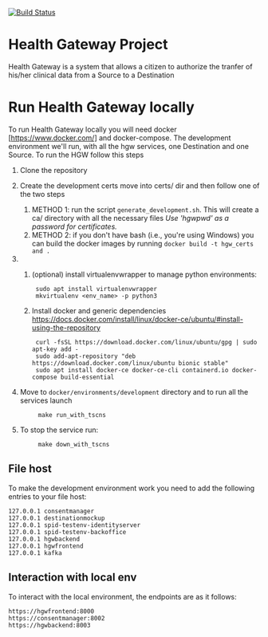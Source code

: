 [![Build Status](https://travis-ci.org/crs4/health-gateway.png)](https://travis-ci.org/crs4/health-gateway)

# Health Gateway Project

Health Gateway is a system that allows a citizen to authorize the tranfer of his/her clinical data from a Source to a Destination

# Run Health Gateway locally

To run Health Gateway locally you will need docker [https://www.docker.com/] and docker-compose.
The development environment we'll run, with all the hgw services, one Destination and one Source.
To run the HGW follow this steps

1. Clone the repository
2. Create the development certs move into certs/ dir and then follow one of the two steps
    1. METHOD 1: run the script `generate_development.sh`. This will create a ca/ directory with all the necessary files
    _Use 'hgwpwd' as a password for certificates._
    2. METHOD 2: if you don't have bash (i.e., you're using Windows) you can build the docker images by running `docker build -t hgw_certs and .`
3.
    1. (optional) install virtualenvwrapper to manage python environments:
    
            sudo apt install virtualenvwrapper  
            mkvirtualenv <env_name> -p python3
         
    2. Install docker and generic dependencies
    https://docs.docker.com/install/linux/docker-ce/ubuntu/#install-using-the-repository
     
            curl -fsSL https://download.docker.com/linux/ubuntu/gpg | sudo apt-key add -  
            sudo add-apt-repository "deb https://download.docker.com/linux/ubuntu bionic stable"  
            sudo apt install docker-ce docker-ce-cli containerd.io docker-compose build-essential
4. Move to `docker/environments/development` directory and to run all the services launch

            make run_with_tscns
            
5. To stop the service run:

            make down_with_tscns

## File host
To make the development environment work you need to add the following entries to your file host:

    127.0.0.1 consentmanager
    127.0.0.1 destinationmockup
    127.0.0.1 spid-testenv-identityserver
    127.0.0.1 spid-testenv-backoffice
    127.0.0.1 hgwbackend
    127.0.0.1 hgwfrontend
    127.0.0.1 kafka


## Interaction with local env
To interact with the local environment, the endpoints are as it follows:

    https://hgwfrontend:8000
    https://consentmanager:8002
    https://hgwbackend:8003
    
     

